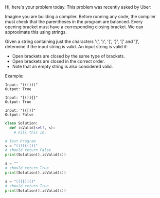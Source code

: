Hi, here's your problem today. This problem was recently asked by Uber:

Imagine you are building a compiler. Before running any code, the compiler must check that the parentheses in the program are balanced.
Every opening bracket must have a corresponding closing bracket. We can approximate this using strings.

Given a string containing just the characters '(', ')', '{', '}', '[' and ']', determine if the input string is valid.
An input string is valid if:

- Open brackets are closed by the same type of brackets.
- Open brackets are closed in the correct order.
- Note that an empty string is also considered valid.

Example:

```
Input: "((()))"
Output: True

Input: "[()]{}"
Output: True

Input: "({[)]"
Output: False
```

```python
class Solution:
  def isValid(self, s):
    # Fill this in.

# Test Program
s = "()(){(())"
# should return False
print(Solution().isValid(s))

s = ""
# should return True
print(Solution().isValid(s))

s = "([{}])()"
# should return True
print(Solution().isValid(s))
```

